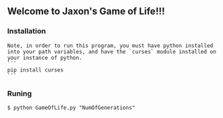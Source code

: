 ## Welcome to Jaxon's Game of Life!!!

### Installation
    Note, in order to run this program, you must have python installed into your path variables, and have the `curses` module installed on your instance of python.
    ```
    pip install curses
    ```

### Runing
```
$ python GameOfLife.py "NumOfGenerations"
```
